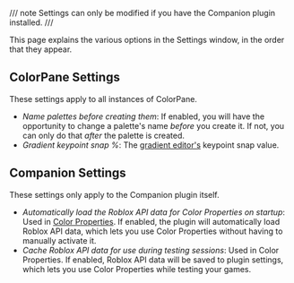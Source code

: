 /// note
Settings can only be modified if you have the Companion plugin installed.
///

This page explains the various options in the Settings window, in the order that they appear.

## ColorPane Settings

These settings apply to all instances of ColorPane.

- *Name palettes before creating them*: If enabled, you will have the opportunity to change a palette's name *before* you create it. If not, you can only do that *after* the palette is created.
- *Gradient keypoint snap %*: The [gradient editor's](gradient-editor.md) keypoint snap value.

## Companion Settings

These settings only apply to the Companion plugin itself.

- *Automatically load the Roblox API data for Color Properties on startup*: Used in [Color Properties](color-properties.md). If enabled, the plugin will automatically load Roblox API data, which lets you use Color Properties without having to manually activate it.
- *Cache Roblox API data for use during testing sessions*: Used in Color Properties. If enabled, Roblox API data will be saved to plugin settings, which lets you use Color Properties while testing your games.